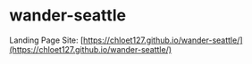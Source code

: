 # wander-seattle
Landing Page Site: [https://chloet127.github.io/wander-seattle/](https://chloet127.github.io/wander-seattle/)
